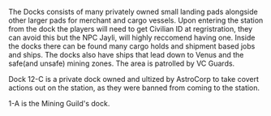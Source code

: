 The Docks consists of many privately owned small landing pads alongside other larger pads for merchant and cargo vessels. 
Upon entering the station from the dock the players will need to get Civilian ID at regristration, they can avoid this but the NPC Jayli, will highly reccomend having one. 
Inside the docks there can be found many cargo holds and shipment based jobs and ships. 
The docks also have ships that lead down to Venus and the safe(and unsafe) mining zones.
The area is patrolled by VC Guards.

Dock 12-C is a private dock owned and ultized by AstroCorp to take covert actions out on the station, as they were banned from coming to the station.

1-A is the Mining Guild's dock.
